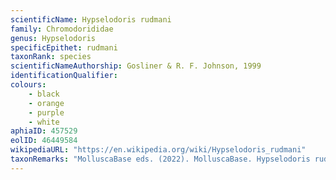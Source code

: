 ```yaml
---
scientificName: Hypselodoris rudmani
family: Chromodorididae
genus: Hypselodoris
specificEpithet: rudmani
taxonRank: species
scientificNameAuthorship: Gosliner & R. F. Johnson, 1999
identificationQualifier: 
colours:
    - black
    - orange
    - purple
    - white
aphiaID: 457529
eolID: 46449584
wikipediaURL: "https://en.wikipedia.org/wiki/Hypselodoris_rudmani"
taxonRemarks: "MolluscaBase eds. (2022). MolluscaBase. Hypselodoris rudmani Gosliner & R. F. Johnson, 1999. Accessed through: World Register of Marine Species at: https://www.marinespecies.org/aphia.php?p=taxdetails&id=457529 on 2022-02-28"
---
```

